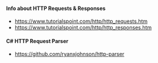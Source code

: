 #### Info about HTTP Requests & Responses
* https://www.tutorialspoint.com/http/http_requests.htm
* https://www.tutorialspoint.com/http/http_responses.htm

#### C# HTTP Request Parser
* https://github.com/ryanxjohnson/http-parser